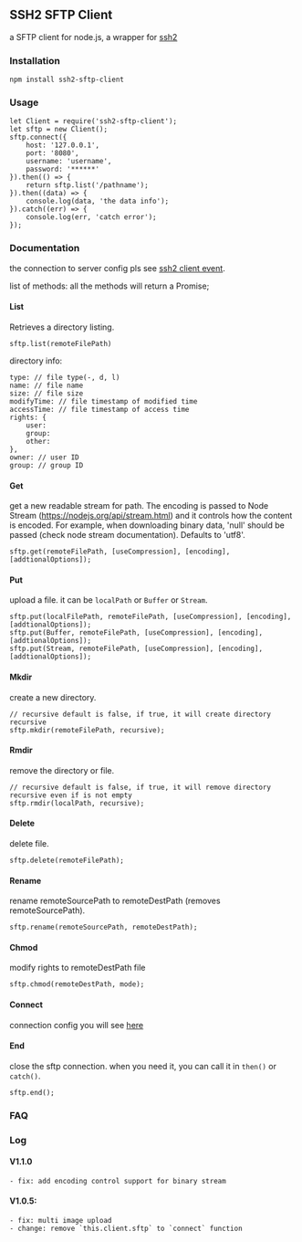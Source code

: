 ## SSH2 SFTP Client
a SFTP client for node.js, a wrapper for [ssh2](https://github.com/mscdex/ssh2)

### Installation
`npm install ssh2-sftp-client`

### Usage
```
let Client = require('ssh2-sftp-client');
let sftp = new Client();
sftp.connect({
    host: '127.0.0.1',
    port: '8080',
    username: 'username',
    password: '******'
}).then(() => {
    return sftp.list('/pathname');
}).then((data) => {
    console.log(data, 'the data info');
}).catch((err) => {
    console.log(err, 'catch error');
});
```

### Documentation
the connection to server config pls see [ssh2 client event](https://github.com/mscdex/ssh2#user-content-client-methods).

list of methods:
all the methods will return a Promise;
#### List
Retrieves a directory listing.

```
sftp.list(remoteFilePath)
```

directory info:

```
type: // file type(-, d, l)
name: // file name
size: // file size
modifyTime: // file timestamp of modified time
accessTime: // file timestamp of access time
rights: {
    user:
    group:
    other:
},
owner: // user ID
group: // group ID
```

#### Get
get a new readable stream for path. The encoding is passed to Node Stream (https://nodejs.org/api/stream.html) and it controls how the content is encoded. For example, when downloading binary data, 'null' should be passed (check node stream documentation). Defaults to 'utf8'.

```
sftp.get(remoteFilePath, [useCompression], [encoding], [addtionalOptions]);
```

#### Put
upload a file. it can be `localPath` or `Buffer` or `Stream`.

```
sftp.put(localFilePath, remoteFilePath, [useCompression], [encoding], [addtionalOptions]);
sftp.put(Buffer, remoteFilePath, [useCompression], [encoding], [addtionalOptions]);
sftp.put(Stream, remoteFilePath, [useCompression], [encoding], [addtionalOptions]);
```

#### Mkdir
create a new directory.

```
// recursive default is false, if true, it will create directory recursive
sftp.mkdir(remoteFilePath, recursive);
```

#### Rmdir
remove the directory or file.

```
// recursive default is false, if true, it will remove directory recursive even if is not empty
sftp.rmdir(localPath, recursive);
```

#### Delete
delete file.

```
sftp.delete(remoteFilePath);
```

#### Rename
rename remoteSourcePath to remoteDestPath (removes remoteSourcePath).

```
sftp.rename(remoteSourcePath, remoteDestPath);
```

#### Chmod
modify rights to remoteDestPath file

```
sftp.chmod(remoteDestPath, mode);
```

#### Connect
connection config you will see [here](https://github.com/mscdex/ssh2#user-content-client-methods)

#### End
close the sftp connection. when you need it, you can call it in `then()` or `catch()`.

```
sftp.end();
```

### FAQ

### Log
#### V1.1.0
    - fix: add encoding control support for binary stream

#### V1.0.5:

    - fix: multi image upload
    - change: remove `this.client.sftp` to `connect` function

